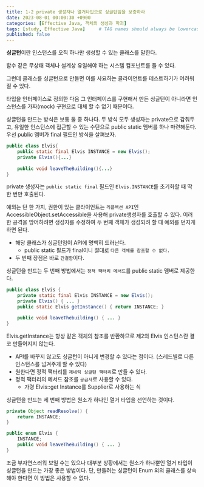 ```yaml
---
title: 1-2 private 생성자나 열거타입으로 싱글턴임을 보증하라
date: 2023-08-01 00:00:30 +0900
categories: [Effective Java, 객체의 생성과 파괴]
tags: [study, Effective Java]     # TAG names should always be lowercase
published: false
---
```


**싱글턴**이란 인스턴스를 오직 하나만 생성할 수 있는 클래스를 말한다.

함수 같은 무상태 객체나 설계상 유일해야 하는 시스템 컴포넌트를 들 수 있다. 

그런데 클래스를 싱글턴으로 만들면 이를 사요하는 클라이언트를 테스트하기가 어려워질 수 있다. 

타입을 인터페이스로 정의한 다음 그 인터페이스를 구현해서 만든 싱글턴이 아니라면 인스턴스를 가짜(mock) 구현으로 대체 할 수 없기 때문이다. 

싱글턴을 만드는 방식은 보통 둘 중 하나다. 두 방식 모두 생성자는 private으로  감춰두고, 유일한 인스턴스에 접근할 수 있는 수단으로 public static 멤버를 하나 마련해둔다. 우선 public 멤버가 final 필드인 방식을 살펴보자. 

```java
public class Elvis{
	public static final Elvis INSTANCE = new Elvis();
	private Elvis(){...}
	
	public void leaveTheBuilding(){...}
}
```

private 생성자는 `public static final` 필드인 `Elvis.INSTANCE`를 초기화할 때 딱 한 번만 호출된다.

예외는 단 한 가지, 권한이 있는 클라이언트는 `리플렉션 API`인 AccessibleObject.setAccessible을 사용해 private생성자를 호출할 수 있다. 이러한 공격을 방어하려면 생성자를 수정하여 두 번째 객체가 생성되려 할 때 예외를 던지게 하면 된다.

- 해당 클래스가 싱글턴임이 API에 명백히 드러난다.
    - public static 필드가 final이니 절대로 `다른 객체를 참조할 수 없다.`
- 두 번째 장점은 바로 `간결함`이다.

싱글턴을 만드는 두 번째 방법에서는 `정적 팩터리 메서드`를 public static 멤버로 제공한다.

```java
public class Elvis {
    private static final Elvis INSTANCE = new Elvis();
    private Elvis() { ... }
    public static Elvis getInstance() { return INSTANCE; }

    public void leaveThebuilding() { ... }
}
```

Elvis.getInstance는 항상 같은 객체의 참조를 반환하므로 제2의 Elvis 인스턴스란 결코 만들어지지 않는다.

- API를 바꾸지 않고도 싱글턴이 아니게 변경할 수 있다는 점이다. (스레드별로 다른 인스턴스를 넘겨주게 할 수 있다)
- 원한다면 정적 팩터리를 `제네릭 싱글턴 팩터리`로 만들 수 있다.
- 정적 팩터리의 메서드 참조를 `공급자`로 사용할 수 있다.
    - 가령 Elvis::get Instance를 Supplier<Elvis>로 사용하는 식

싱글턴을 만드는 세 번째 방법은 원소가 하나인 열거 타입을 선언하는 것이다.

```java
private Object readResolve() {
    return INSTANCE;
}

public enum Elvis {
    INSTANCE;
    public void leaveTheBuilding() { ... }
}
```

조금 부자연스러워 보일 수는 있으나 대부분 상황에서는 원소가 하나뿐인 열거 타입이 싱글턴을 만드는 가장 좋은 방법이다.
단, 만들려는 싱글턴이 Enum 외의 클래스를 상속해야 한다면 이 방법은 사용할 수 없다.